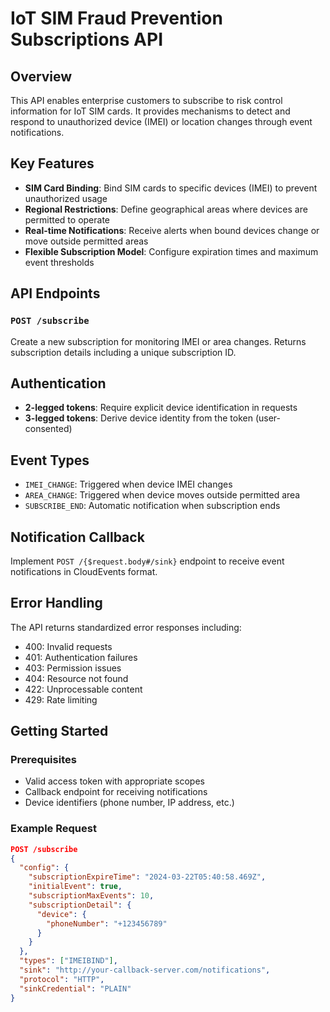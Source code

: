 # IoT SIM Fraud Prevention Subscriptions API

## Overview
This API enables enterprise customers to subscribe to risk control information for IoT SIM cards. It provides mechanisms to detect and respond to unauthorized device (IMEI) or location changes through event notifications.

## Key Features
- **SIM Card Binding**: Bind SIM cards to specific devices (IMEI) to prevent unauthorized usage
- **Regional Restrictions**: Define geographical areas where devices are permitted to operate
- **Real-time Notifications**: Receive alerts when bound devices change or move outside permitted areas
- **Flexible Subscription Model**: Configure expiration times and maximum event thresholds

## API Endpoints

### `POST /subscribe`
Create a new subscription for monitoring IMEI or area changes. Returns subscription details including a unique subscription ID.

## Authentication
- **2-legged tokens**: Require explicit device identification in requests
- **3-legged tokens**: Derive device identity from the token (user-consented)

## Event Types
- `IMEI_CHANGE`: Triggered when device IMEI changes
- `AREA_CHANGE`: Triggered when device moves outside permitted area
- `SUBSCRIBE_END`: Automatic notification when subscription ends

## Notification Callback
Implement `POST /{$request.body#/sink}` endpoint to receive event notifications in CloudEvents format.

## Error Handling
The API returns standardized error responses including:
- 400: Invalid requests
- 401: Authentication failures  
- 403: Permission issues
- 404: Resource not found
- 422: Unprocessable content
- 429: Rate limiting

## Getting Started

### Prerequisites
- Valid access token with appropriate scopes
- Callback endpoint for receiving notifications
- Device identifiers (phone number, IP address, etc.)

### Example Request
```json
POST /subscribe
{
  "config": {
    "subscriptionExpireTime": "2024-03-22T05:40:58.469Z",
    "initialEvent": true,
    "subscriptionMaxEvents": 10,
    "subscriptionDetail": {
      "device": {
        "phoneNumber": "+123456789"
      }
    }
  },
  "types": ["IMEIBIND"],
  "sink": "http://your-callback-server.com/notifications",
  "protocol": "HTTP",
  "sinkCredential": "PLAIN"
}
